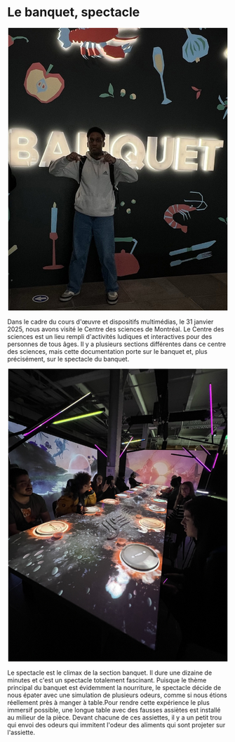 <h1> Le banquet, spectacle </h1> 

<p  align="center">
    <img src="/centre_des_sciences/media/stan_banquet.jpg" width="500px">
</p>

Dans le cadre du cours d'œuvre et dispositifs multimédias, le 31 janvier 2025, nous avons visité le Centre des sciences de Montréal. Le Centre des sciences est un lieu rempli d'activités ludiques et interactives pour des personnes de tous âges. Il y a plusieurs sections différentes dans ce centre des sciences, mais cette documentation porte sur le banquet et, plus précisément, sur le spectacle du banquet. 

<p  align="center">
    <img src="/centre_des_sciences/media/spectacle.jpg" width="500px">
</p>

Le spectacle est le climax de la section banquet. Il dure une dizaine de minutes et c'est un spectacle totalement fascinant. Puisque le thème principal du banquet est évidemment la nourriture, le spectacle décide de nous épater avec une simulation de plusieurs odeurs, comme si nous étions réellement près à manger à table.Pour rendre cette expérience le plus immersif possible, une longue table avec des fausses assiètes est installé au milieur de la pièce. Devant chacune de ces assiettes, il y a un petit trou qui envoi des odeurs qui immitent l'odeur des aliments qui sont projeter sur l'assiette. 
